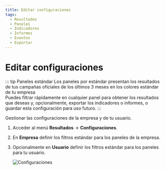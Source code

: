 ```yaml
---
title: Editar configuraciones
tags:
  - Resultados
  - Paneles
  - Indicadores
  - Informes
  - Eventos
  - Exportar
---
```

# Editar configuraciones

::: tip Paneles estándar
Los paneles por estándar presentan los resultados de tus campañas oficiales de los últimos 3 meses en los colores estándar de tu empresa<br>
Puedes filtrar rápidamente en cualquier panel para obtener los resultados que deseas y, opcionalmente, exportar los indicadores o informes, o guardar esta configuración para uso futuro.
:::

Gestionar las configuraciones de la empresa y de tu usuario.

1. Acceder al menú **Resultados** -> **Configuraciones**.

2. En **Empresa** definir los filtros estándar para los paneles de la empresa.

3. Opcionalmente en **Usuario** definir los filtros estándar para los paneles para tu usuario.

   ![Configuraciones](https://cdn.phishx.io/phishx-docs/images/phishx_results_settings_02.webp)
